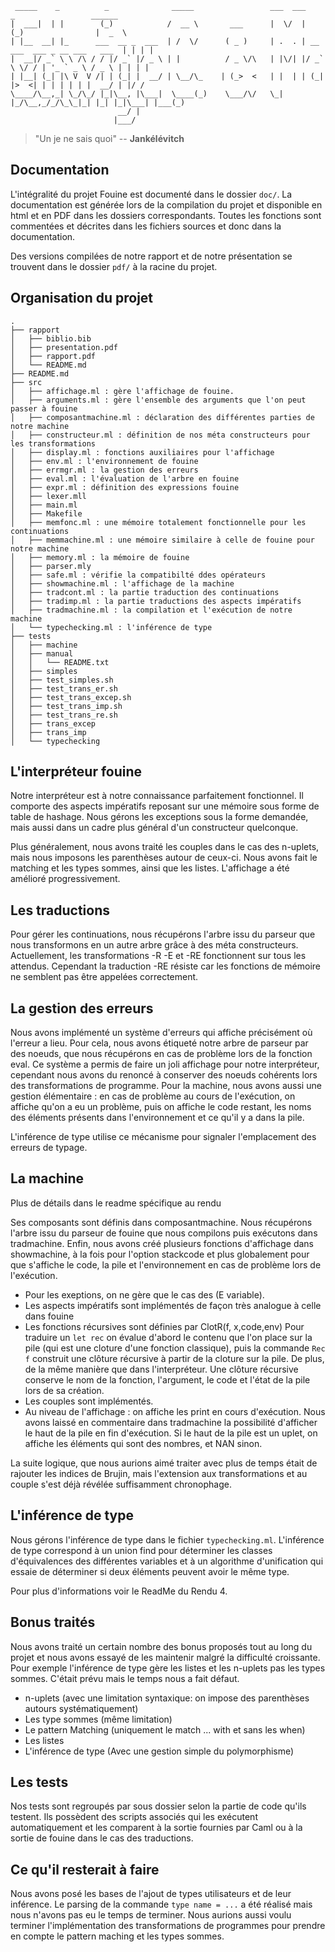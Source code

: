 ```
 _____    _          _              _____                 ___  ___           _                 ______
|  ___|  | |        (_)            /  __ \       ___      |  \/  |          (_)                |  _  \
| |__  __| |_      ___  __ _  ___  | /  \/      ( _ )     | .  . | __ ___  ___ _ __ ___   ___  | | | |
|  __|/ _` \ \ /\ / / |/ _` |/ _ \ | |          / _ \/\   | |\/| |/ _` \ \/ / | '_ ` _ \ / _ \ | | | |
| |__| (_| |\ V  V /| | (_| |  __/ | \__/\_    | (_>  <   | |  | | (_| |>  <| | | | | | |  __/ | |/ /
\____/\__,_| \_/\_/ |_|\__, |\___|  \____(_)    \___/\/   \_|  |_/\__,_/_/\_\_|_| |_| |_|\___| |___(_)
                        __/ |
                       |___/
```


> "Un je ne sais quoi" -- __Jankélévitch__

## Documentation

L'intégralité du projet Fouine est documenté dans le dossier `doc/`. La documentation est générée lors de la compilation du projet et disponible en html et en PDF dans les dossiers correspondants. Toutes les fonctions sont commentées et décrites dans les fichiers sources et donc dans la documentation.

Des versions compilées de notre rapport et de notre présentation se trouvent dans le dossier `pdf/` à la racine du projet.

## Organisation du projet
```
.
├── rapport
│   ├── biblio.bib
│   ├── presentation.pdf
│   ├── rapport.pdf
│   └── README.md
├── README.md
├── src
│   ├── affichage.ml : gère l'affichage de fouine.
│   ├── arguments.ml : gère l'ensemble des arguments que l'on peut passer à fouine
│   ├── composantmachine.ml : déclaration des différentes parties de notre machine
│   ├── constructeur.ml : définition de nos méta constructeurs pour les transformations
│   ├── display.ml : fonctions auxiliaires pour l'affichage
│   ├── env.ml : l'environnement de fouine
│   ├── errmgr.ml : la gestion des erreurs
│   ├── eval.ml : l'évaluation de l'arbre en fouine
│   ├── expr.ml : définition des expressions fouine
│   ├── lexer.mll
│   ├── main.ml
│   ├── Makefile
│   ├── memfonc.ml : une mémoire totalement fonctionnelle pour les continuations
│   ├── memmachine.ml : une mémoire similaire à celle de fouine pour notre machine
│   ├── memory.ml : la mémoire de fouine
│   ├── parser.mly
│   ├── safe.ml : vérifie la compatibilté ddes opérateurs
│   ├── showmachine.ml : l'affichage de la machine
│   ├── tradcont.ml : la partie traduction des continuations
│   ├── tradimp.ml : la partie traductions des aspects impératifs
│   ├── tradmachine.ml : la compilation et l'exécution de notre machine
│   └── typechecking.ml : l'inférence de type
├── tests
│   ├── machine
│   ├── manual
│   │   └── README.txt
│   ├── simples
│   ├── test_simples.sh
│   ├── test_trans_er.sh
│   ├── test_trans_excep.sh
│   ├── test_trans_imp.sh
│   ├── test_trans_re.sh
│   ├── trans_excep
│   ├── trans_imp
│   └── typechecking
```
## L'interpréteur fouine

Notre interpréteur est à notre connaissance parfaitement fonctionnel. Il comporte des aspects impératifs reposant sur une mémoire sous forme de table de hashage. Nous gérons les exceptions sous la forme demandée, mais aussi dans un cadre plus général d'un constructeur quelconque.

Plus généralement, nous avons traité les couples dans le cas des n-uplets, mais nous imposons les parenthèses autour de ceux-ci. Nous avons fait le matching et les types sommes, ainsi que les listes. L'affichage a été amélioré progressivement.

## Les traductions

Pour gérer les continuations, nous récupérons l'arbre issu du parseur que nous transformons en un autre arbre grâce à des méta constructeurs. Actuellement, les transformations -R -E et -RE fonctionnent sur tous les attendus. Cependant la traduction -RE résiste car les fonctions de mémoire ne semblent pas être appelées correctement.

## La gestion des erreurs

Nous avons implémenté un système d'erreurs qui affiche précisément où l'erreur a lieu. Pour cela, nous avons étiqueté notre arbre de parseur par des noeuds, que nous récupérons en cas de problème lors de la fonction eval. Ce système a permis de faire un joli affichage pour notre interpréteur, cependant nous avons du renoncé à conserver des noeuds cohérents lors des transformations de programme.
Pour la machine, nous avons aussi une gestion élémentaire : en cas de problème au cours de l'exécution, on affiche qu'on a eu un problème, puis on affiche le code restant, les noms des éléments présents dans l'environnement et ce qu'il y a dans la pile.

L'inférence de type utilise ce mécanisme pour signaler l'emplacement des erreurs de typage.

## La machine

Plus de détails dans le readme spécifique au rendu

Ses composants sont définis dans composantmachine. Nous récupérons l'arbre issu du parseur de fouine que nous compilons puis exécutons dans tradmachine. Enfin, nous avons créé plusieurs fonctions d'affichage dans showmachine, à la fois pour l'option stackcode et plus globalement pour que s'affiche le code, la pile et l'environnement en cas de problème lors de l'exécution.

- Pour les exeptions, on ne gère que le cas des (E variable).
- Les aspects impératifs sont implémentés de façon très analogue à celle dans fouine
- Les fonctions récursives sont définies par ClotR(f, x,code,env) Pour traduire un `let rec` on évalue d'abord le contenu que l'on place sur la pile (qui est une cloture d'une fonction classique), puis la commande `Rec f` construit une clôture récursive à partir de la cloture sur la pile. De plus, de la même manière que dans l'interpréteur. Une clôture récursive conserve le nom de la fonction, l'argument, le code et l'état de la pile lors de sa création.
- Les couples sont implémentés.
- Au niveau de l'affichage : on affiche les print en cours d'exécution. Nous avons laissé en commentaire dans tradmachine la possibilité d'afficher le haut de la pile en fin d'exécution. Si le haut de la pile est un uplet, on affiche les éléments qui sont des nombres, et NAN sinon.

La suite logique, que nous aurions aimé traiter avec plus de temps était de rajouter les indices de Brujin, mais l'extension aux transformations et au couple s'est déjà révélée suffisamment chronophage.

## L'inférence de type
Nous gérons l'inférence de type dans le fichier `typechecking.ml`. L'inférence de type correspond à un union find pour déterminer les classes d'équivalences des différentes variables et à un algorithme d'unification qui essaie de déterminer si deux éléments peuvent avoir le même type.

Pour plus d'informations voir le ReadMe du Rendu 4.

## Bonus traités

Nous avons traité un certain nombre des bonus proposés tout au long du projet et nous avons essayé de les maintenir malgré la difficulté croissante. Pour exemple l'inférence de type gère les listes et les n-uplets pas les types sommes. C'était prévu mais le temps nous a fait défaut.

* n-uplets (avec une limitation syntaxique: on impose des parenthèses autours systématiquement)
* Les type sommes (même limitation)
* Le pattern Matching (uniquement le match ... with et sans les when)
* Les listes
* L'inférence de type (Avec une gestion simple du polymorphisme)

## Les tests

Nos tests sont regroupés par sous dossier selon la partie de code qu'ils testent. Ils possèdent des scripts associés qui les exécutent automatiquement et les comparent à la sortie fournies par Caml ou à la sortie de fouine dans le cas des traductions.

## Ce qu'il resterait à faire

Nous avons posé les bases de l'ajout de types utilisateurs et de leur inférence. Le parsing de la commande `type name = ...` a été réalisé mais nous n'avons pas eu le temps de terminer.
Nous aurions aussi voulu terminer l'implémentation des transformations de programmes pour prendre en compte le pattern maching et les types sommes.
